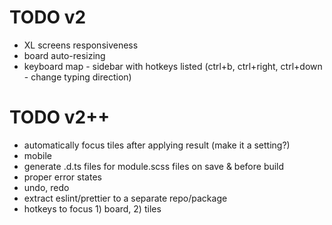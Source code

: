 # TODO v2

- XL screens responsiveness
- board auto-resizing
- keyboard map - sidebar with hotkeys listed (ctrl+b, ctrl+right, ctrl+down - change typing direction)

# TODO v2++

- automatically focus tiles after applying result (make it a setting?)
- mobile
- generate .d.ts files for module.scss files on save & before build
- proper error states
- undo, redo
- extract eslint/prettier to a separate repo/package
- hotkeys to focus 1) board, 2) tiles
